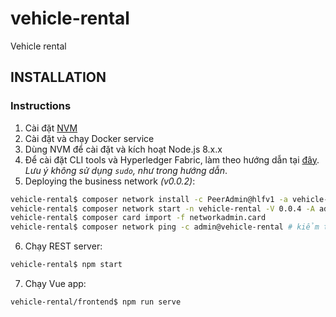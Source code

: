 # vehicle-rental

Vehicle rental

## INSTALLATION

### Instructions

1. Cài đặt [NVM](https://github.com/creationix/nvm)
2. Cài đặt và chạy Docker service
3. Dùng NVM để cài đặt và kích hoạt Node.js 8.x.x
4. Để cài đặt CLI tools và Hyperledger Fabric, làm theo hướng dẫn tại [đây](https://hyperledger.github.io/composer/latest/installing/development-tools). _Lưu ý không sử dụng `sudo`, như trong hướng dẫn_.
5. Deploying the business network _(v0.0.2)_:

```bash
vehicle-rental$ composer network install -c PeerAdmin@hlfv1 -a vehicle-rental@0.0.4.bna
vehicle-rental$ composer network start -n vehicle-rental -V 0.0.4 -A admin -S adminpw -c PeerAdmin@hlfv1 -f networkadmin.card
vehicle-rental$ composer card import -f networkadmin.card
vehicle-rental$ composer network ping -c admin@vehicle-rental # kiểm tra business network đã được deploy thành công hay chưa
```

6. Chạy REST server:

```bash
vehicle-rental$ npm start
```

7. Chạy Vue app:

```bash
vehicle-rental/frontend$ npm run serve
```
